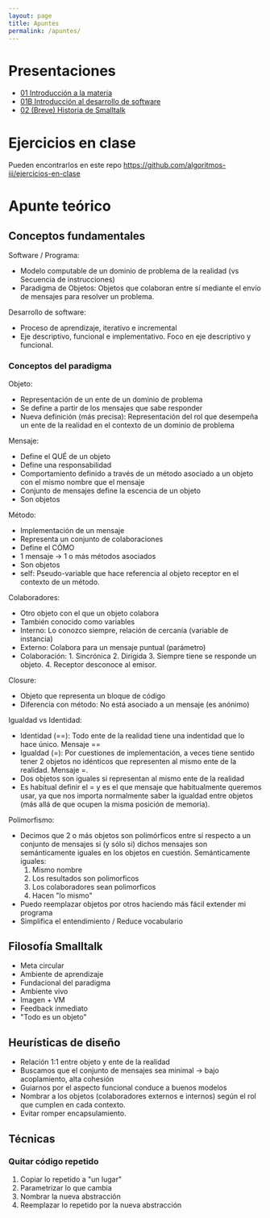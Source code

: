 ```yaml
---
layout: page
title: Apuntes
permalink: /apuntes/
---
```


# Presentaciones

- [01 Introducción a la materia](https://docs.google.com/presentation/d/1YjjkbSAQfZFj9ImwWzJElRzqa977T91xWtUjM30K2O0/edit?usp=sharing)
- [01B Introducción al desarrollo de software](https://docs.google.com/presentation/d/1U5iGjwEVai199uzbqJWTYlGrsaeetaqJbcC1UbMaJc4/edit?usp=sharing)
- [02 (Breve) Historia de Smalltalk](https://docs.google.com/presentation/d/16lt6Rc56Evfoj8mUIZngeANHE1Yth-8lZ2GcyeMoSq0/edit?usp=sharing)

# Ejercicios en clase

Pueden encontrarlos en este repo https://github.com/algoritmos-iii/ejercicios-en-clase

# Apunte teórico

## Conceptos fundamentales

Software / Programa:
- Modelo computable de un dominio de problema de la realidad (vs Secuencia de instrucciones)
- Paradigma de Objetos: Objetos que colaboran entre sí mediante el envío de mensajes para resolver un problema.

Desarrollo de software:
- Proceso de aprendizaje, iterativo e incremental
- Eje descriptivo, funcional e implementativo. Foco en eje descriptivo y funcional.

### Conceptos del paradigma

Objeto: 
- Representación de un ente de un dominio de problema
- Se define a partir de los mensajes que sabe responder
- Nueva definición (más precisa): Representación del rol que desempeña un ente de la realidad en el contexto de un dominio de problema

Mensaje: 
- Define el QUÉ de un objeto
- Define una responsabilidad
- Comportamiento definido a través de un método asociado a un objeto con el mismo nombre que el mensaje
- Conjunto de mensajes define la escencia de un objeto
- Son objetos

Método:
- Implementación de un mensaje
- Representa un conjunto de colaboraciones
- Define el CÓMO
- 1 mensaje -> 1 o más métodos asociados
- Son objetos
- self: Pseudo-variable que hace referencia al objeto receptor en el contexto de un método.

Colaboradores: 
- Otro objeto con el que un objeto colabora
- También conocido como variables
- Interno: Lo conozco siempre, relación de cercanía (variable de instancia)
- Externo: Colabora para un mensaje puntual (parámetro)
- Colaboración: 1. Sincrónica 2. Dirigida 3. Siempre tiene se responde un objeto. 4. Receptor desconoce al emisor.

Closure:
- Objeto que representa un bloque de código
- Diferencia con método: No está asociado a un mensaje (es anónimo)

Igualdad vs Identidad:
- Identidad (==): Todo ente de la realidad tiene una indentidad que lo hace único. Mensaje ==
- Igualdad (=): Por cuestiones de implementación, a veces tiene sentido tener 2 objetos no idénticos que representen al mismo ente de la realidad. Mensaje =. 
- Dos objetos son iguales si representan al mismo ente de la realidad
- Es habitual definir el = y es el que mensaje que habitualmente queremos usar, ya que nos importa normalmente saber la igualdad entre objetos (más allá de que ocupen la misma posición de memoria).

Polimorfismo:
- Decimos que 2 o más objetos son polimórficos entre sí respecto a un conjunto de mensajes si (y sólo si) dichos mensajes son semánticamente iguales en los objetos en cuestión. Semánticamente iguales:
  1. Mismo nombre
  2. Los resultados son polimorficos
  3. Los colaboradores sean polimorficos
  4. Hacen "lo mismo"
- Puedo reemplazar objetos por otros haciendo más fácil extender mi programa
- Simplifica el entendimiento / Reduce vocabulario

## Filosofía Smalltalk

- Meta circular
- Ambiente de aprendizaje
- Fundacional del paradigma
- Ambiente vivo
- Imagen + VM
- Feedback inmediato
- "Todo es un objeto"

## Heurísticas de diseño

- Relación 1:1 entre objeto y ente de la realidad
- Buscamos que el conjunto de mensajes sea minimal -> bajo acoplamiento, alta cohesión
- Guiarnos por el aspecto funcional conduce a buenos modelos
- Nombrar a los objetos (colaboradores externos e internos) según el rol que cumplen en cada contexto.
- Evitar romper encapsulamiento.

## Técnicas

### Quitar código repetido

1) Copiar lo repetido a "un lugar"
2) Parametrizar lo que cambia
3) Nombrar la nueva abstracción
4) Reemplazar lo repetido por la nueva abstracción

